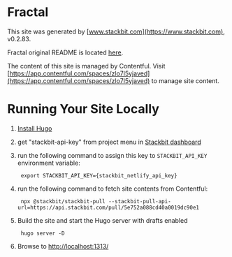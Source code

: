 # Fractal

This site was generated by [www.stackbit.com](https://www.stackbit.com), v0.2.83.

Fractal original README is located [here](./README.theme.md).

The content of this site is managed by Contentful. Visit [https://app.contentful.com/spaces/zlo7l5yjaved](https://app.contentful.com/spaces/zlo7l5yjaved) to manage site content.

# Running Your Site Locally

1. [Install Hugo](https://gohugo.io/getting-started/quick-start/#step-1-install-hugo)

1. get "stackbit-api-key" from project menu in [Stackbit dashboard](https://app.stackbit.com/dashboard)

1. run the following command to assign this key to `STACKBIT_API_KEY` environment variable:

        export STACKBIT_API_KEY={stackbit_netlify_api_key}

1. run the following command to fetch site contents from Contentful:

        npx @stackbit/stackbit-pull --stackbit-pull-api-url=https://api.stackbit.com/pull/5e752a088cd40a0019dc90e1

1. Build the site and start the Hugo server with drafts enabled

        hugo server -D

1. Browse to [http://localhost:1313/](http://localhost:1313/)
